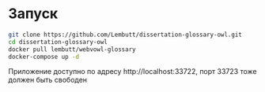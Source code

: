 # Запуск
```bash
git clone https://github.com/Lembutt/dissertation-glossary-owl.git
cd dissertation-glossary-owl
docker pull lembutt/webvowl-glossary
docker-compose up -d
```

Приложение доступно по адресу http://localhost:33722, порт 33723 тоже должен быть свободен
